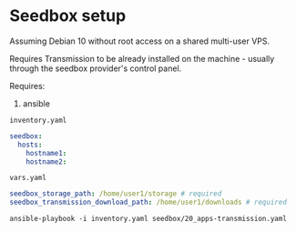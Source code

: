 # Seedbox setup

Assuming Debian 10 without root access on a shared multi-user VPS.

Requires Transmission to be already installed on the machine - usually through the seedbox provider's control panel.

Requires:
1. ansible

`inventory.yaml`
```yaml
seedbox:
  hosts:
    hostname1:
    hostname2:
```

`vars.yaml`
```yaml
seedbox_storage_path: /home/user1/storage # required
seedbox_transmission_download_path: /home/user1/downloads # required
```

```shell
ansible-playbook -i inventory.yaml seedbox/20_apps-transmission.yaml
```
